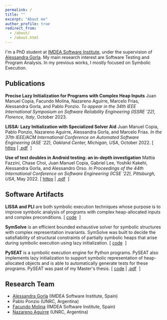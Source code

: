 ```yaml
---
permalink: /
title: ""
excerpt: "About me"
author_profile: true
redirect_from:
  - /about/
  - /about.html
---
```


I'm a PhD student at [IMDEA Software Institute](https://software.imdea.org/), under the supervision of [Alessandra Gorla](https://software.imdea.org/~alessandra.gorla/). My main research interest are Software Testing and Program Analysis. In my previous works, I mostly focused on Symbolic Execution.


## Publications

<p>
<b>Precise Lazy Initialization for Programs with Complex Heap Inputs</b> Juan Manuel Copia, Facundo Molina, Nazareno Aguirre, Marcelo Frias, Alessandra Gorla, and Pablo Ponzio. <em> To appear in the 34th IEEE International Symposium on Software Reliability Engineering (ISSRE '22), Florence, Italy</em>, October 2023.
</p>

<p>
<b>LISSA: Lazy Initialization with Specialized Solver Aid</b> Juan Manuel Copia, Pablo Ponzio, Nazareno Aguirre, Alessandra Gorla, and Marcelo Frias. <em> In the 37th IEEE/ACM International Conference on Automated Software Engineering (ASE '22), Oakland Center, Michigan, USA</em>, October 2022.
[
<a href="https://doi.org/10.1145/3551349.3556965">https</a>&nbsp;|
<a href="https://juanmacopia.github.io/files/lissa2022.pdf">.pdf</a>&nbsp;
]
</p>

<p>
<b>Use of test doubles in Android testing: an in-depth investigation</b> Mattia Fazzini, Chase Choi, Juan Manuel Copia, Gabriel Lee, Yoshiki Kakehi, Alessandra Gorla, and Alessandro Orso. <em> In Proceedings of the 44th International Conference on Software Engineering (ICSE '22), Pittsburgh, USA</em>, May 2022.
[
<a href="https://doi.org/10.1145/3510003.3510175">https</a>&nbsp;|
<a href="https://dl.acm.org/doi/pdf/10.1145/3510003.3510175">.pdf</a>&nbsp;
]
</p>


## Software Artifacts

<p>
<b>LISSA and PLI</b> are both symbolic execution techniques whose purpose is to improve symbolic analysis of programs with complex heap-allocated inputs and complex preconditions.
[
<a href="https://github.com/JuanmaCopia/pli">code</a>&nbsp;
]
</p>

<p>
<b>SymSolve</b> is an efficient bounded exhaustive solver for symbolic structures with complex representation invariants. SymSolve was built to decide the satisfiability of structural constraints of partially symbolic heaps that arise during symbolic execution using lazy initialization.
[
<a href="https://github.com/JuanmaCopia/symsolve">code</a>&nbsp;
]
</p>

<p>
<b>PySEAT</b> is a symbolic execution engine for Python programs. PySEAT also implements lazy initialization to support symbolic representation of heap-allocated objects and is able to automatically generate tests for these programs. PySEAT was past of my Master's thesis.
[
<a href="https://github.com/JuanmaCopia/PySEAT">code</a>&nbsp;|
<a href="https://juanmacopia.github.io/files/pyseat2020.pdf">.pdf</a>&nbsp;
]
</p>


## Research Team

* [Alessandra Gorla](https://software.imdea.org/~alessandra.gorla/) (IMDEA Software Institute, Spain)
* Pablo Ponzio (UNRC, Argentina)
* [Facundo Molina](https://facumolina.github.io/) (IMDEA Software Institute, Spain)
* [Nazareno Aguirre](https://dc.exa.unrc.edu.ar/staff/naguirre) (UNRC, Argentina)














<!--
## Projects

<table style="border-collapse: collapse; border: none; font-size:100%">
	<tr style="border: none;">
		<td style="width:30%; border: none;">
			<div class="card-img" style="text-align: left;">
				<img src="{{ site.url }}{{ site.baseurl }}/images/specfuzzer-pic.png">
			</div>
		</td>
		<td align="justify" style="border: none"><a href="https://sites.google.com/view/specfuzzer">SpecFuzzer</a> is a technique that automatically infers test oracles in the form of class specifications (postconditions, invariants). SpecFuzzer uses a fuzzer as a generator of candidate assertions derived from a grammar that is automatically obtained from the class definition; a dynamic invariant detector –Daikon– to filter out assertions invalidated by a test suite; and a mutation-based mechanism to cluster and rank assertions, so that similar constraints are grouped and then the stronger prioritized.
		</td>
	</tr>
	<tr style="border: none;">
		<td style="width:30%; border: none;">
			<div class="card-img" style="text-align: left;">
				<img src="{{ site.url }}{{ site.baseurl }}/images/evospex-pic.png">
			</div>
		</td>
		<td align="justify" style="border: none;">Software reliability analyses requires a specification of the intended behavior of the software under analysis. Unfortunately, software many times lacks such specifications, or only provides them for scenario-specific behaviors. This issue seriously diminishes the analyzability of software with respect to its reliability. <a href="https://github.com/facumolina/evospex">EvoSpex</a> is a tool that, given a Java method, uses an evolutionary algorithm to produce a specification of the method's current behavior, in the form of postcondition assertions.</td>
	</tr>
	<tr style="border: none;">
		<td style="width:30%; height: 30%; border: none;">
			<div class="card-img" style="text-align: left;">
				<img src="{{ site.url }}{{ site.baseurl }}/images/nn-proj-all-2.png">
			</div>
		</td>
		<td align="justify" style="border: none;">As expressing class specifications, such as class invariants, can be a very challenging task, and they are often absent accompanying code, in the <a href="https://sites.google.com/site/learninginvariants">Training Binary Classifiers as Data Structures Invariants</a> project we explore the use of artificial neural networks (binary classifiers) as class invariants of data structure implementations, i.e., we train these models to learn to distinguish valid/invalid instances of data structures. The obtained classifier can then be used in order to attempt to identify (in)correct behaviors in programs manipulating the class.</td>
	</tr>
</table> -->





